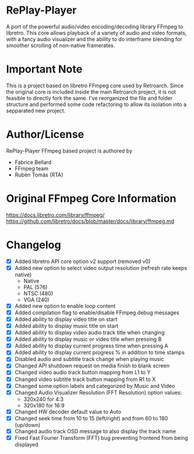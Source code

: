 # RePlay-Player

A port of the powerful audio/video encoding/decoding library FFmpeg to libretro. This core allows playback of a variety of audio and video formats, with a fancy audio visualizer and the ability to do interframe blending for smoother scrolling of non-native framerates.

# Important Note

This is a project based on libretro FFmpeg core used by Retroarch. Since the original core is included inside the main Retroarch project, it is not feasible to directly fork the same. I've reorganized the file and folder structure and performed some code refactoring to allow its isolation into a sepparated new project.

# Author/License

RePlay-Player FFmpeg based project is authored by

* Fabrice Bellard
* FFmpeg team
* Rubén Tomás (RTA)

# Original FFmpeg Core Information

https://docs.libretro.com/library/ffmpeg/
https://github.com/libretro/docs/blob/master/docs/library/ffmpeg.md

# Changelog

- [X] Added libretro API core option v2 support (removed v0)
- [X] Added new option to select video output resolution (refresh rate keeps native)
    * Native
    * PAL (576)
    * NTSC (480)
    * VGA (240)
- [X] Added new option to enable loop content
- [X] Added compilation flag to enable/disable FFmpeg debug messages
- [X] Added ability to display video title on start
- [X] Added ability to display music title on start
- [X] Added ability to display video audio track title when changing
- [X] Added ability to display music or video title when pressing B
- [X] Added ability to display current progress time when pressing A
- [X] Added ability to display current progress % in addition to time stamps
- [X] Disabled audio and subtitle track change when playing music
- [X] Changed API shutdown request on media finish to blank screen
- [X] Changed video audio track button mapping from L1 to Y
- [X] Changed video subtitle track button mapping from R1 to X
- [X] Changed some option labels and categorized by Music and Video
- [X] Changed Audio Visualizer Resolution (FFT Resolution) option values:
    * 320x240 for 4:3
    * 320x180 for 16:9
- [X] Changed HW decoder default value to Auto
- [X] Changed seek time from 10 to 15 (left/right) and from 60 to 180 (up/down)
- [X] Changed audio track OSD message to also display the track name
- [X] Fixed Fast Fourier Transform (FFT) bug preventing frontend from being displayed

<!--
## TODO
- [ ] Aspect ratio PIXEL PERFECT not working (need a new option for controlling in video options)
- [ ] Check HW h264 `decoders "ffmpeg -decoders | grep h264` -> h264_v4l2m2m
- [ ] Add M3U support
- [ ] Use L2/R2 for next/last song/video in m3u
- [ ] Add option to set resolution (Native, PAL, NTSC, 240p)
- [ ] Add suport for aspect ratios (via custom libretro command?)
- [ ] Fix bug
    [dca @ 0x558a792630] Not a valid DCA frame
    ERROR] [LRCORE] [FFMPEG] Can't decode audio packet: Invalid data found when processing input
-->